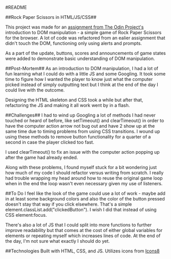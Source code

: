 #README

##Rock Paper Scissors in HTML/JS/CSS##

This project was made for an [assignment from The Odin Project's](https://www.theodinproject.com/courses/web-development-101/lessons/rock-paper-scissors) introduction to DOM manipulation - a simple game of Rock Paper Scissors for the browser. A lot of code was refactored from an ealier assignment that didn't touch the DOM, functioning only using alerts and prompts. 

As a part of the update, buttons, scores and announcements of game states were added to demonstrate basic understanding of DOM manipulation.

##Post-Mortem##
As an introduction to DOM manipulation, I had a lot of fun learning what I could do with a little JS and some Googling. It took some time to figure how I wanted the player to know just what the computer picked instead of simply outputting text but I think at the end of the day I could live with the outcome.

Designing the HTML skeleton and CSS took a while but after that, refactoring the JS and making it all work went by in a flash.

##Challenges##
I had to wind up Googling a lot of methods I had never touched or heard of before, like setTimeout() and clearTimeout() in order to have the computer action arrow not bug out and have 2 show up at the same time due to timing problems from using CSS transitions. I wound up using these methods to remove button functionality for a quarter of a second in case the player clicked too fast. 

I used clearTimeout() to fix an issue with the computer action popping up after the game had already ended.

Along with these problems, I found myself stuck for a bit wondering just how much of my code I should refactor versus writing from scratch. I really had trouble wrapping my head around how to reuse the original game loop when in the end the loop wasn't even necessary given my use of listeners.

##To Do
I feel like the look of the game could use a lot of work - maybe add in at least some background colors and also the color of the button pressed doesn't stay that way if you click elsewhere. That's a simple element.classList.add("clickedButton"). I wish I did that instead of using CSS element:focus.

There's also a lot of JS that I could split into more functions to further improve readability but that comes at the cost of either global variables for elements or repeating myself which increases lines of code. At the end of the day, I'm not sure what exactly I should do yet.

##Technologies
Built with HTML, CSS, and JS. Utilizes icons from [Icons8](https://icons8.com)
